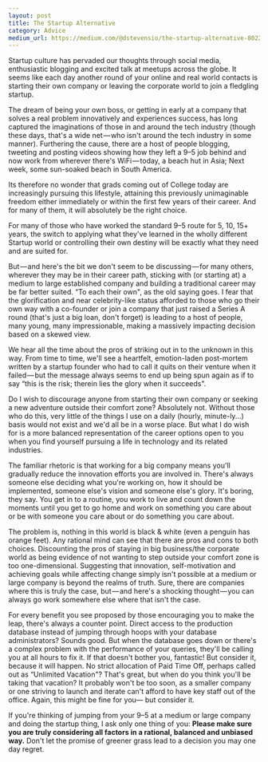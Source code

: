 ```yaml
---
layout: post
title: The Startup Alternative
category: Advice
medium_url: https://medium.com/@dstevensio/the-startup-alternative-80222009c7a2
---
```


Startup culture has pervaded our thoughts through social media, enthusiastic blogging and excited talk at meetups across the globe. It seems like each day another round of your online and real world contacts is starting their own company or leaving the corporate world to join a fledgling startup.

The dream of being your own boss, or getting in early at a company that solves a real problem innovatively and experiences success, has long captured the imaginations of those in and around the tech industry (though these days, that's a wide net — who isn't around the tech industry in some manner). Furthering the cause, there are a host of people blogging, tweeting and posting videos showing how they left a 9–5 job behind and now work from wherever there's WiFi — today, a beach hut in Asia; Next week, some sun-soaked beach in South America.

Its therefore no wonder that grads coming out of College today are increasingly pursuing this lifestyle, attaining this previously unimaginable freedom either immediately or within the first few years of their career. And for many of them, it will absolutely be the right choice.

For many of those who have worked the standard 9–5 route for 5, 10, 15+ years, the switch to applying what they've learned in the wholly different Startup world or controlling their own destiny will be exactly what they need and are suited for.

But — and here's the bit we don't seem to be discussing — for many others, wherever they may be in their career path, sticking with (or starting at) a medium to large established company and building a traditional career may be far better suited. “To each their own", as the old saying goes. I fear that the glorification and near celebrity-like status afforded to those who go their own way with a co-founder or join a company that just raised a Series A round (that's just a big loan, don't forget) is leading to a host of people, many young, many impressionable, making a massively impacting decision based on a skewed view.

We hear all the time about the pros of striking out in to the unknown in this way. From time to time, we'll see a heartfelt, emotion-laden post-mortem written by a startup founder who had to call it quits on their venture when it failed — but the message always seems to end up being spun again as if to say “this is the risk; therein lies the glory when it succeeds".

Do I wish to discourage anyone from starting their own company or seeking a new adventure outside their comfort zone? Absolutely not. Without those who do this, very little of the things I use on a daily (hourly, minute-ly...) basis would not exist and we'd all be in a worse place. But what I do wish for is a more balanced representation of the career options open to you when you find yourself pursuing a life in technology and its related industries.

The familiar rhetoric is that working for a big company means you'll gradually reduce the innovation efforts you are involved in. There's always someone else deciding what you're working on, how it should be implemented, someone else's vision and someone else's glory. It's boring, they say. You get in to a routine, you work to live and count down the moments until you get to go home and work on something you care about or be with someone you care about or do something you care about.

The problem is, nothing in this world is black & white (even a penguin has orange feet). Any rational mind can see that there are pros and cons to both choices. Discounting the pros of staying in big business/the corporate world as being evidence of not wanting to step outside your comfort zone is too one-dimensional. Suggesting that innovation, self-motivation and achieving goals while affecting change simply isn't possible at a medium or large company is beyond the realms of truth. Sure, there are companies where this is truly the case, but — and here's a shocking thought — you can always go work somewhere else where that isn't the case.

For every benefit you see proposed by those encouraging you to make the leap, there's always a counter point. Direct access to the production database instead of jumping through hoops with your database administrators? Sounds good. But when the database goes down or there's a complex problem with the performance of your queries, they'll be calling you at all hours to fix it. If that doesn't bother you, fantastic! But consider it, because it will happen. No strict allocation of Paid Time Off, perhaps called out as “Unlimited Vacation"? That's great, but when do you think you'll
be taking that vacation? It probably won't be too soon, as a smaller company or one striving to launch and iterate can't afford to have key staff out of the office. Again, this might be fine for you— but consider it.

If you're thinking of jumping from your 9–5 at a medium or large company and doing the startup thing, I ask only one thing of you: <strong>Please make sure you are truly considering all factors in a rational, balanced and unbiased way.</strong> Don't let the promise of greener grass lead to a decision you may one day regret.
